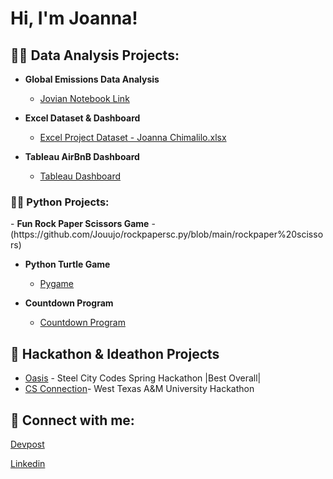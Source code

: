 <h1>Hi, I'm Joanna! 

<h2>👨‍💻 Data Analysis Projects:</h2>

- <b>Global Emissions Data Analysis</b>
  - [Jovian Notebook Link](https://jovian.ml/georgejoanna086/global-emmisions)

- <b>Excel Dataset & Dashboard</b>
  - [Excel Project Dataset - Joanna Chimalilo.xlsx](https://github.com/Jouujo/Jouujo/files/12232934/Excel.Project.Dataset.-.Joanna.Chimalilo.xlsx)

- <b>Tableau AirBnB Dashboard</b>
  - [Tableau Dashboard](https://public.tableau.com/app/profile/joanna.chimalilo/viz/AirBnBAnalysis2016/Dashboard1?publish=yes)

<h3>👨‍💻 Python Projects:</h3>
- <b> Fun Rock Paper Scissors Game</b>
  - (https://github.com/Jouujo/rockpapersc.py/blob/main/rockpaper%20scissors)

- <b> Python Turtle Game</b>
  - [Pygame](https://github.com/Jouujo/Turtlegame)

- <b> Countdown Program</b>
  - [Countdown Program](https://github.com/Jouujo/Turtlegame)


<h2>💪 Hackathon & Ideathon Projects</h2>

- [Oasis](https://devpost.com/software/oasis-163il5) - Steel City Codes Spring Hackathon |Best Overall|
- [CS Connection](https://buffswtamu-my.sharepoint.com/:p:/g/personal/jgharrison1_buffs_wtamu_edu/EaAJGmng3wJLueGJqiRYuBUBQO8mIwuxTTzNKwH2owrNeQ?e=crsmPo)- West Texas A&M University Hackathon


<h2> 🤳 Connect with me:</h2>

[Devpost](https://devpost.com/georgejoanna086?ref_content=user-portfolio&ref_feature=portfolio&ref_medium=global-nav)

[Linkedin](https://www.linkedin.com/in/joanna-chimalilo-766a15237/)

<!--
**joshmadakor1/joshmadakor1** is a ✨ _special_ ✨ repository because its `README.md` (this file) appears on your GitHub profile.

Here are some ideas to get you started:

- 🔭 I’m currently working on ...
- 🌱 I’m currently learning ...
- 👯 I’m looking to collaborate on ...
- 🤔 I’m looking for help with ...
- 💬 Ask me about ...
